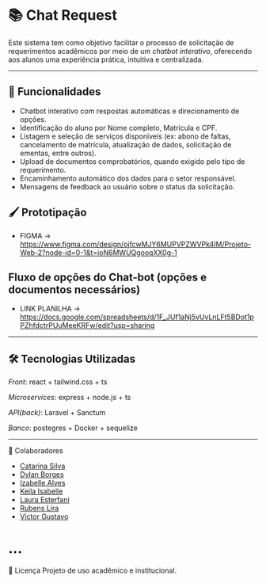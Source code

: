 # 📚 Chat Request

Este sistema tem como objetivo facilitar o processo de solicitação de requerimentos acadêmicos por meio de um *chatbot interativo*, oferecendo aos alunos uma experiência prática, intuitiva e centralizada.

---

## 🧠 Funcionalidades

- Chatbot interativo com respostas automáticas e direcionamento de opções.
- Identificação do aluno por Nome completo, Matrícula e CPF.
- Listagem e seleção de serviços disponíveis (ex: abono de faltas, cancelamento de matrícula, atualização de dados, solicitação de ementas, entre outros).
- Upload de documentos comprobatórios, quando exigido pelo tipo de requerimento.
- Encaminhamento automático dos dados para o setor responsável.
- Mensagens de feedback ao usuário sobre o status da solicitação.

## 🖌️ Prototipação

- FIGMA -> https://www.figma.com/design/ojfcwMJY6MUPVPZWVPk4IM/Projeto-Web-2?node-id=0-1&t=ioN6MWUQgooqXX0g-1

## Fluxo de opções do Chat-bot (opções e documentos necessários)

- LINK PLANILHA -> https://docs.google.com/spreadsheets/d/1F_JUf1aNj5vUvLnLFt5BDot1pPZhfdctrPUuMeeKRFw/edit?usp=sharing

---

## 🛠 Tecnologias Utilizadas

*Front*: react + tailwind.css + ts

*Microservices*:  express + node.js + ts 

*API(back)*: Laravel + Sanctum

*Banco*: postegres + Docker + sequelize

---

🤝 Colaboradores

- [Catarina Silva](mailto:catarinasouzasilvao@gmail.com)
- [Dylan Borges](mailto:dylanborges06@gmail.com)
- [Izabelle Alves](mailto:izabelle.alvesbl@gmail.com)
- [Keila Isabelle](mailto:keiila_isabelle@outlook.com)
- [Laura Esterfani](mailto:lauraestefa4@gmail.com)
- [Rubens Lira](mailto:rubenslira371@gmail.com)
- [Victor Gustavo](mailto:)

# ...

📄 Licença
Projeto de uso acadêmico e institucional.

